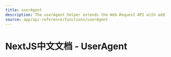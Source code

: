 ```yaml
---
title: userAgent
description: The userAgent helper extends the Web Request API with additional properties and methods to interact with the user agent object from the request.
source: app/api-reference/functions/userAgent
---
```


# NextJS中文文档 - UserAgent
